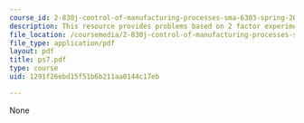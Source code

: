 ```yaml
---
course_id: 2-830j-control-of-manufacturing-processes-sma-6303-spring-2008
description: This resource provides problems based on 2 factor experiment.
file_location: /coursemedia/2-830j-control-of-manufacturing-processes-sma-6303-spring-2008/1291f26ebd15f51b6b211aa0144c17eb_ps7.pdf
file_type: application/pdf
layout: pdf
title: ps7.pdf
type: course
uid: 1291f26ebd15f51b6b211aa0144c17eb

---
```

None